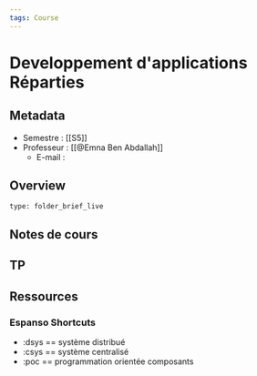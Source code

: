 ```yaml
---
tags: Course
---
```


# Developpement d'applications Réparties 
## Metadata 
* Semestre : [[S5]]
* Professeur : [[@Emna Ben Abdallah]]
	* E-mail : 
## Overview
 
```ccard
type: folder_brief_live
```
 
## Notes de cours
## TP
## Ressources 
### Espanso Shortcuts 
* :dsys == système distribué
* :csys == système centralisé
* :poc == programmation orientée composants